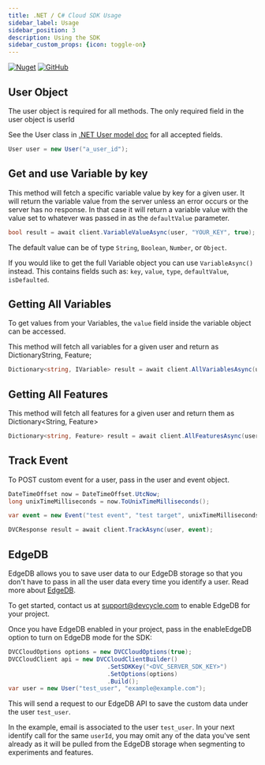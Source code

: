 ```yaml
---
title: .NET / C# Cloud SDK Usage
sidebar_label: Usage
sidebar_position: 3
description: Using the SDK
sidebar_custom_props: {icon: toggle-on}
---
```


[![Nuget](https://badgen.net/nuget/v/DevCycle.SDK.Server.Cloud)](https://www.nuget.org/packages/DevCycle.SDK.Server.Cloud/)
[![GitHub](https://img.shields.io/github/stars/devcyclehq/dotnet-server-sdk.svg?style=social&label=Star&maxAge=2592000)](https://github.com/DevCycleHQ/dotnet-server-sdk)

## User Object
The user object is required for all methods. The only required field in the user object is userId

See the User class in [.NET User model doc](https://github.com/DevCycleHQ/dotnet-server-sdk/blob/main/docs/User.md) for all accepted fields.

```csharp
User user = new User("a_user_id");
```

## Get and use Variable by key

This method will fetch a specific variable value by key for a given user. It will return the variable
value from the server unless an error occurs or the server has no response.
In that case it will return a variable value with the value set to whatever was passed in as the `defaultValue` parameter.

```csharp
bool result = await client.VariableValueAsync(user, "YOUR_KEY", true);
```

The default value can be of type `String`, `Boolean`, `Number`, or `Object`.

If you would like to get the full Variable object you can use `VariableAsync()` instead. This contains fields such as:
`key`, `value`, `type`, `defaultValue`, `isDefaulted`.

## Getting All Variables

To get values from your Variables, the `value` field inside the variable object can be accessed.

This method will fetch all variables for a given user and return as DictionaryString, Feature;

```csharp
Dictionary<string, IVariable> result = await client.AllVariablesAsync(user);
```

## Getting All Features
This method will fetch all features for a given user and return them as Dictionary<String, Feature>

```csharp
Dictionary<string, Feature> result = await client.AllFeaturesAsync(user);
```

## Track Event
To POST custom event for a user, pass in the user and event object.

```csharp
DateTimeOffset now = DateTimeOffset.UtcNow;
long unixTimeMilliseconds = now.ToUnixTimeMilliseconds();

var event = new Event("test event", "test target", unixTimeMilliseconds, 600, new Dictionary<string, object>(){{"key", "value"}});

DVCResponse result = await client.TrackAsync(user, event);
```

## EdgeDB

EdgeDB allows you to save user data to our EdgeDB storage so that you don't have to pass in all the user data every time you identify a user. 
Read more about [EdgeDB](/home/feature-management/edgedb/what-is-edgedb).

To get started, contact us at support@devcycle.com to enable EdgeDB for your project.

Once you have EdgeDB enabled in your project, pass in the enableEdgeDB option to turn on EdgeDB mode for the SDK:

```csharp
DVCCloudOptions options = new DVCCloudOptions(true);
DVCCloudClient api = new DVCCloudClientBuilder()
                            .SetSDKKey("<DVC_SERVER_SDK_KEY>")
                            .SetOptions(options)
                            .Build();
var user = new User("test_user", "example@example.com");
```

This will send a request to our EdgeDB API to save the custom data under the user `test_user`.

In the example, email is associated to the user `test_user`. In your next identify call for the same `userId`, 
you may omit any of the data you've sent already as it will be pulled from the EdgeDB storage when segmenting to experiments and features.
